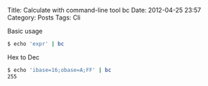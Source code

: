 Title: Calculate with command-line tool bc
Date: 2012-04-25 23:57
Category: Posts
Tags: Cli

Basic usage
```bash
$ echo 'expr' | bc
```
  
Hex to Dec
```bash
$ echo 'ibase=16;obase=A;FF' | bc
255
```
